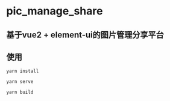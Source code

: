 # pic_manage_share

## 基于vue2 + element-ui的图片管理分享平台

## 使用
```
yarn install
```

```
yarn serve
```

```
yarn build
```
